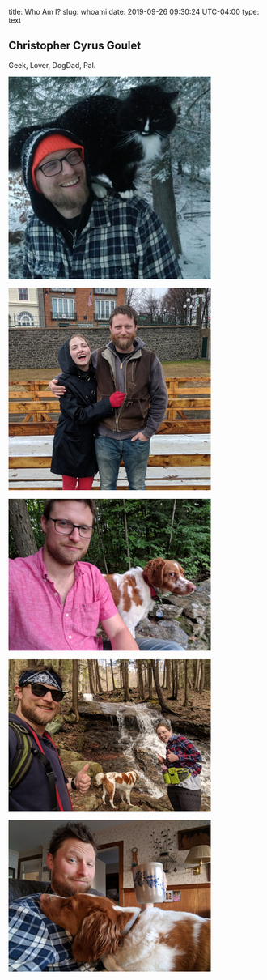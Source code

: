 title: Who Am I?
slug: whoami
date: 2019-09-26 09:30:24 UTC-04:00
type: text

## Christopher Cyrus Goulet

Geek, Lover, DogDad, Pal.

![With Murray](/images/withmurray.jpg)

![In Quebec](/images/inquebec.jpg)

![Suspicious Bruce](/images/suspiciousbruce.jpg)

![While Hiking](/images/whilehiking.jpg)

![Cheers](/images/cheers.jpg)